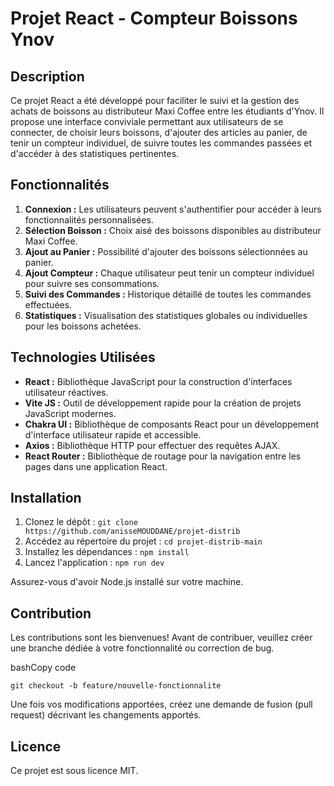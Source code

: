 Projet React - Compteur Boissons Ynov
=====================================

Description
-----------

Ce projet React a été développé pour faciliter le suivi et la gestion des achats de boissons au distributeur Maxi Coffee entre les étudiants d'Ynov. Il propose une interface conviviale permettant aux utilisateurs de se connecter, de choisir leurs boissons, d'ajouter des articles au panier, de tenir un compteur individuel, de suivre toutes les commandes passées et d'accéder à des statistiques pertinentes.

Fonctionnalités
---------------

1.  **Connexion :** Les utilisateurs peuvent s'authentifier pour accéder à leurs fonctionnalités personnalisées.
2.  **Sélection Boisson :** Choix aisé des boissons disponibles au distributeur Maxi Coffee.
3.  **Ajout au Panier :** Possibilité d'ajouter des boissons sélectionnées au panier.
4.  **Ajout Compteur :** Chaque utilisateur peut tenir un compteur individuel pour suivre ses consommations.
5.  **Suivi des Commandes :** Historique détaillé de toutes les commandes effectuées.
6.  **Statistiques :** Visualisation des statistiques globales ou individuelles pour les boissons achetées.

Technologies Utilisées
----------------------

*   **React :** Bibliothèque JavaScript pour la construction d'interfaces utilisateur réactives.
*   **Vite JS :** Outil de développement rapide pour la création de projets JavaScript modernes.
*   **Chakra UI :** Bibliothèque de composants React pour un développement d'interface utilisateur rapide et accessible.
*   **Axios :** Bibliothèque HTTP pour effectuer des requêtes AJAX.
*   **React Router :** Bibliothèque de routage pour la navigation entre les pages dans une application React.

Installation
------------

1.  Clonez le dépôt : `git clone https://github.com/anisseMOUDDANE/projet-distrib`
2.  Accédez au répertoire du projet : `cd projet-distrib-main`
3.  Installez les dépendances : `npm install`
4.  Lancez l'application : `npm run dev`

Assurez-vous d'avoir Node.js installé sur votre machine.

Contribution
------------

Les contributions sont les bienvenues! Avant de contribuer, veuillez créer une branche dédiée à votre fonctionnalité ou correction de bug.

bashCopy code

`git checkout -b feature/nouvelle-fonctionnalite`

Une fois vos modifications apportées, créez une demande de fusion (pull request) décrivant les changements apportés.

Licence
-------

Ce projet est sous licence MIT.
